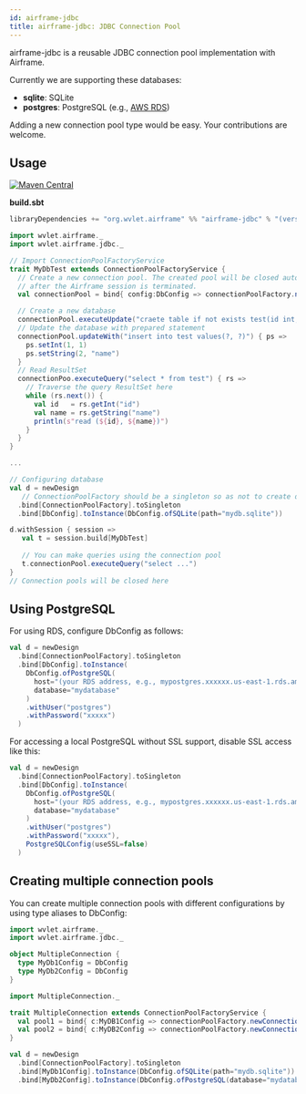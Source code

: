 ```yaml
---
id: airframe-jdbc
title: airframe-jdbc: JDBC Connection Pool 
---
```


airframe-jdbc is a reusable JDBC connection pool implementation with Airframe. 

Currently we are supporting these databases:

- **sqlite**: SQLite
- **postgres**: PostgreSQL (e.g., [AWS RDS](https://aws.amazon.com/rds/))

Adding a new connection pool type would be easy. Your contributions are welcome.


## Usage
[![Maven Central](https://maven-badges.herokuapp.com/maven-central/org.wvlet.airframe/airframe-jdbc_2.12/badge.svg)](http://central.maven.org/maven2/org/wvlet/airframe/airframe-jdbc_2.12/)

**build.sbt**

```scala
libraryDependencies += "org.wvlet.airframe" %% "airframe-jdbc" % "(version)"
```


```scala
import wvlet.airframe._
import wvlet.airframe.jdbc._

// Import ConnectionPoolFactoryService 
trait MyDbTest extends ConnectionPoolFactoryService {
  // Create a new connection pool. The created pool will be closed automatically
  // after the Airframe session is terminated.
  val connectionPool = bind{ config:DbConfig => connectionPoolFactory.newConnectionPool(config) }

  // Create a new database
  connectionPool.executeUpdate("craete table if not exists test(id int, name text)")
  // Update the database with prepared statement
  connectionPool.updateWith("insert into test values(?, ?)") { ps =>
    ps.setInt(1, 1)
    ps.setString(2, "name")  
  }
  // Read ResultSet
  connectionPoo.executeQuery("select * from test") { rs =>
    // Traverse the query ResultSet here
    while (rs.next()) {
      val id   = rs.getInt("id")
      val name = rs.getString("name")
      println(s"read (${id}, ${name})")
    }
  }
}

...

// Configuring database
val d = newDesign
   // ConnectionPoolFactory should be a singleton so as not to create duplicated pools
  .bind[ConnectionPoolFactory].toSingleton
  .bind[DbConfig].toInstance(DbConfig.ofSQLite(path="mydb.sqlite"))

d.withSession { session =>
   val t = session.build[MyDbTest]
   
   // You can make queries using the connection pool
   t.connectionPool.executeQuery("select ...")
}
// Connection pools will be closed here

```

## Using PostgreSQL

For using RDS, configure DbConfig as follows:

```scala
val d = newDesign
  .bind[ConnectionPoolFactory].toSingleton
  .bind[DbConfig].toInstance(
    DbConfig.ofPostgreSQL(
      host="(your RDS address, e.g., mypostgres.xxxxxx.us-east-1.rds.amazonaws.com)",
      database="mydatabase"
    )
    .withUser("postgres")
    .withPassword("xxxxx")
  )
```

For accessing a local PostgreSQL without SSL support, disable SSL access like this:
```scala
val d = newDesign
  .bind[ConnectionPoolFactory].toSingleton
  .bind[DbConfig].toInstance(
    DbConfig.ofPostgreSQL(
      host="(your RDS address, e.g., mypostgres.xxxxxx.us-east-1.rds.amazonaws.com)",
      database="mydatabase"
    )
    .withUser("postgres")
    .withPassword("xxxxx"),
    PostgreSQLConfig(useSSL=false)
  )
```

## Creating multiple connection pools

You can create multiple connection pools with different configurations by using type aliases to DbConfig:

```scala
import wvlet.airframe._
import wvlet.airframe.jdbc._

object MultipleConnection {
  type MyDb1Config = DbConfig
  type MyDb2Config = DbConfig 
}

import MultipleConnection._

trait MultipleConnection extends ConnectionPoolFactoryService {
  val pool1 = bind{ c:MyDB1Config => connectionPoolFactory.newConnectionPool(c) }
  val pool2 = bind{ c:MyDB2Config => connectionPoolFactory.newConnectionPool(c) }
}

val d = newDesign
  .bind[ConnectionPoolFactory].toSingleton
  .bind[MyDb1Config].toInstance(DbConfig.ofSQLite(path="mydb.sqlite"))
  .bind[MyDb2Config].toInstance(DbConfig.ofPostgreSQL(database="mydatabase"))

``` 
